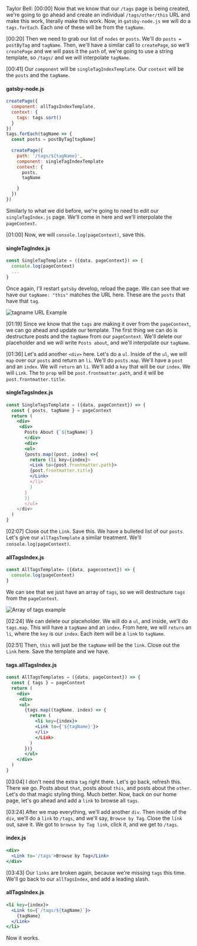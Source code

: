 Taylor Bell: [00:00] Now that we know that our `/tags` page is being created, we're going to go ahead and create an individual `/tags/other/this` URL and make this work, literally make this work. Now, in `gatsby-node.js` we will do a `tags.forEach`. Each one of these will be from the `tagName`.

[00:20] Then we need to grab our list of `nodes` or `posts`. We'll do `posts = postByTag` and `tagName`. Then, we'll have a similar call to `createPage`, so we'll `createPage` and we will pass it the `path` of, we're going to use a string template, so `/tags/` and we will interpolate `tagName`.

[00:41] Our `component` will be `singleTagIndexTemplate`. Our `context` will be the `posts` and the `tagName`. 

#### gatsby-node.js
```jsx
createPage({
  component: allTagsIndexTemplate, 
  context: {
    tags: tags.sort()
  }
})
tags.forEach(tagName => {
  const posts = postByTag[tagName]
  
  createPage({
    path: '/tags/${tagName}',
    component: singleTagIndexTemplate 
    context: {
      posts,
      tagName 

    }
  })
})
```

Similarly to what we did before, we're going to need to edit our `singleTagIndex.js` page. We'll come in here and we'll interpolate the `pageContext`.

[01:00] Now, we will `console.log(pageContext)`, save this. 

#### singleTagIndex.js
```jsx
const SingleTagTemplate = ({data, pageContext}) => {
  console.log(pageContext)  
  ...
}
```

Once again, I'll restart `gatsby` develop, reload the page. We can see that we have our `tagName: "this"` matches the URL here. These are the `posts` that have that `tag`.

![tagname URL Example](http://res.cloudinary.com/dg3gyk0gu/image/upload/v1541805208/transcript-images/gatsby-use-pagecontext-to-display-tags-in-gatsby-Post-with-tags-example.png)

[01:19] Since we know that the `tags` are making it over from the `pageContext`, we can go ahead and update our template. The first thing we can do is destructure posts and the `tagName` from our `pageContext`. We'll delete our placeholder and we will write `Posts about`, and we'll interpolate our `tagName`.

[01:36] Let's add another `<div>` here. Let's do a `ul`. Inside of the `ul`, we will `map` over our `posts` and return an `li`. We'll do `posts.map`. We'll have a `post` and an `index`. We will `return` an `li`. We'll add a `key` that will be our `index`. We will `Link`. The to `prop` will be `post.frontmatter.path`, and it will be `post.frontmatter.title`.

#### singleTagsIndex.js
```jsx
const SingleTagsTemplate = ({data, pageContext}) => {
  const { posts, tagName } = pageContext
  return (
    <div> 
     <div> 
       Posts About {`${tagName}`}
       </div>
       <div> 
       <ul>
       {posts.map((post, index) =>{
         return (li key={index}>
         <Link to={post.frontmatter.path}>
         {post.frontmatter.title}
         </Link>
         </li> 
         )
       }
       )}
       </ul>
    </div> 
  )
}
```

[02:07] Close out the `Link`. Save this. We have a bulleted list of our `posts`. Let's give our `allTagsTemplate` a similar treatment. We'll `console.log(pageContext)`. 

#### allTagsIndex.js
```jsx
const AllTagsTemplate= ({data, pagecontext}) => {
  console.log(pageContext)
}
```

We can see that we just have an array of `tags`, so we will destructure `tags` from the `pageContext`.

![Array of tags example](http://res.cloudinary.com/dg3gyk0gu/image/upload/v1542224331/transcript-images/gatsby-use-pagecontext-to-display-tags-in-gatsby-Array-of-tags.png)

[02:24] We can delete our placeholder. We will do a `ul`, and inside, we'll do `tags.map`. This will have a `tagName` and an `index`. From here, we will `return` an `li`, where the `key` is our `index`. Each item will be a `link` to `tagName`.

[02:51] Then, `this` will just be the `tagName` will be the `link`. Close out the `Link` here. Save the template and we have.

#### tags.allTagsIndex.js
```jsx
const AllTagsTemplates = ({data, pageContext}) => {
  const { tags } = pageContext
  return (
    <div> 
     <div> 
     <ul>
       {tags.map((tagName, index) => {
         return (
           <li key={index}>
           <Link to={'${tagName}'}>
           </li>
           </Link> 
         )
       })}
       </ul> 
    </div> 
  )
}
```

[03:04] I don't need the extra `tag` right there. Let's go back, refresh this. There we go. Posts about `that`, posts about `this`, and posts about the `other`. Let's do that magic styling thing. Much better. Now, back on our home page, let's go ahead and add a `link` to browse all `tags`.

[03:24] After we map everything, we'll add another `div`. Then inside of the `div`, we'll do a `link` to `/tags`, and we'll say, `Browse by Tag`. Close the `link` out, save it. We got to `browse by Tag link`, click it, and we get to `/tags`.

#### index.js
```jsx
<div>
  <Link to='/tags'>Browse by Tag</Link>
</div>
```

[03:43] Our `links` are broken again, because we're missing `tags` this time. We'll go back to our `allTagsIndex`, and add a leading slash. 

#### allTagsIndex.js
```jsx
<li key={index}>
  <Link to={`/tags/${tagName}`}>
    {tagName}
  </Link>
</li>
```

Now it works.